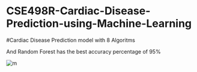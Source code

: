 # CSE498R-Cardiac-Disease-Prediction-using-Machine-Learning

#Cardiac Disease Prediction model with 8 Algoritms 

And Random Forest has the best accuracy percentage of 95%

![m](https://user-images.githubusercontent.com/83463788/211352272-155a88a0-8803-4b90-91b8-b9cf1580ae9e.jpg)

